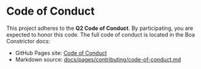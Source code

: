 # Code of Conduct

This project adheres to the **Q2 Code of Conduct**.
By participating, you are expected to honor this code.
The full code of conduct is located in the Boa Constrictor docs:

* GitHub Pages site: [Code of Conduct](https://q2ebanking.github.io/boa-constrictor/contributing/code-of-conduct/)
* Markdown source: [docs/pages/contributing/code-of-conduct.md](docs/pages/contributing/code-of-conduct.md)
